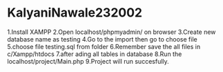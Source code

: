 # KalyaniNawale232002

1.Install XAMPP
2.Open localhost/phpmyadmin/ on browser
3.Create new database name as testing
4.Go to the import then go to choose file
5.choose file testing.sql from folder
6.Remember save the all files in c/Xampp/htdocs
7.after ading all tables in database
8.Run the localhost/project/Main.php
9.Project will run succesfully.
